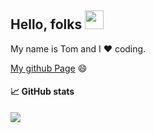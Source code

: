 ## Hello, folks <img src="https://raw.githubusercontent.com/MartinHeinz/MartinHeinz/master/wave.gif" width="30px">

My name is Tom and I :heart: coding.

[My github Page](https://tom2rec.github.io/) :smile:


#### :chart_with_upwards_trend:  GitHub stats
<img align="center" src="https://github-readme-stats.vercel.app/api/?username=Tom2rec&theme=dark&show_icons=true" />

